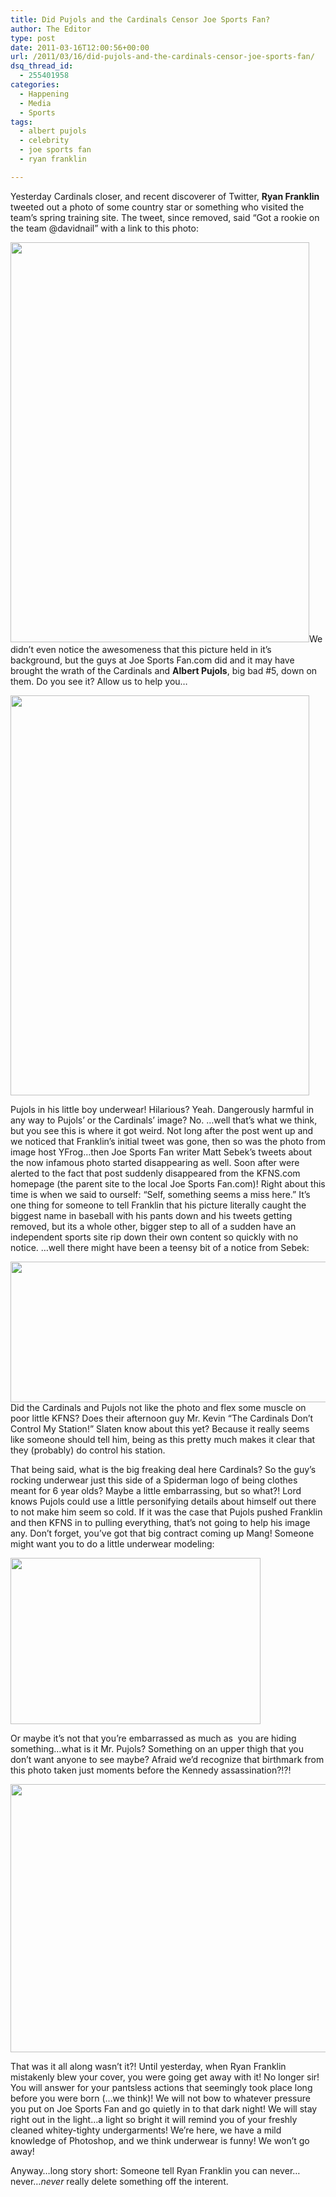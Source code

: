```yaml
---
title: Did Pujols and the Cardinals Censor Joe Sports Fan?
author: The Editor
type: post
date: 2011-03-16T12:00:56+00:00
url: /2011/03/16/did-pujols-and-the-cardinals-censor-joe-sports-fan/
dsq_thread_id:
  - 255401958
categories:
  - Happening
  - Media
  - Sports
tags:
  - albert pujols
  - celebrity
  - joe sports fan
  - ryan franklin

---
```

Yesterday Cardinals closer, and recent discoverer of Twitter, **Ryan Franklin** tweeted out a photo of some country star or something who visited the team&#8217;s spring training site. The tweet, since removed, said &#8220;Got a rookie on the team @davidnail&#8221; with a link to this photo:

[<img class="aligncenter size-full wp-image-9305" title="pujols_david_nail" src="http://media.punchingkitty.com/wordpress/2011/03/pujols_david_nail.jpeg" alt="" width="478" height="640" />][1]We didn&#8217;t even notice the awesomeness that this picture held in it&#8217;s background, but the guys at Joe Sports Fan.com did and it may have brought the wrath of the Cardinals and **Albert Pujols**, big bad #5, down on them. Do you see it? Allow us to help you&#8230;

[<img class="aligncenter size-full wp-image-9306" title="pujols_david_nail_annoated" src="http://media.punchingkitty.com/wordpress/2011/03/pujols_david_nail_annoated.jpg" alt="" width="478" height="640" />][2]

Pujols in his little boy underwear! Hilarious? Yeah. Dangerously harmful in any way to Pujols&#8217; or the Cardinals&#8217; image? No. &#8230;well that&#8217;s what we think, but you see this is where it got weird. Not long after the post went up and we noticed that Franklin&#8217;s initial tweet was gone, then so was the photo from image host YFrog&#8230;then Joe Sports Fan writer Matt Sebek&#8217;s tweets about the now infamous photo started disappearing as well. Soon after were alerted to the fact that post suddenly disappeared from the KFNS.com homepage (the parent site to the local Joe Sports Fan.com)! Right about this time is when we said to ourself: &#8220;Self, something seems a miss here.&#8221; It&#8217;s one thing for someone to tell Franklin that his picture literally caught the biggest name in baseball with his pants down and his tweets getting removed, but its a whole other, bigger step to all of a sudden have an independent sports site rip down their own content so quickly with no notice. &#8230;well there might have been a teensy bit of a notice from Sebek:

<p style="text-align: left;">
  <a href="https://twitter.com/mattsebek/status/47753168997728256"><img class="aligncenter size-full wp-image-9308" title="sebek_twitter_pujols" src="http://media.punchingkitty.com/wordpress/2011/03/sebek_twitter_pujols.jpg" alt="" width="571" height="225" /></a>Did the Cardinals and Pujols not like the photo and flex some muscle on poor little KFNS? Does their afternoon guy Mr. Kevin &#8220;The Cardinals Don&#8217;t Control My Station!&#8221; Slaten know about this yet? Because it really seems like someone should tell him, being as this pretty much makes it clear that they (probably) do control his station.
</p>

That being said, what is the big freaking deal here Cardinals? So the guy&#8217;s rocking underwear just this side of a Spiderman logo of being clothes meant for 6 year olds? Maybe a little embarrassing, but so what?! Lord knows Pujols could use a little personifying details about himself out there to not make him seem so cold. If it was the case that Pujols pushed Franklin and then KFNS in to pulling everything, that&#8217;s not going to help his image any. Don&#8217;t forget, you&#8217;ve got that big contract coming up Mang! Someone might want you to do a little underwear modeling:

[<img class="aligncenter size-full wp-image-9304" title="pujols_undies_billboard" src="http://media.punchingkitty.com/wordpress/2011/03/pujols_undies_billboard.jpg" alt="" width="400" height="266" />][3]

Or maybe it&#8217;s not that you&#8217;re embarrassed as much as  you are hiding something&#8230;what is it Mr. Pujols? Something on an upper thigh that you don&#8217;t want anyone to see maybe? Afraid we&#8217;d recognize that birthmark from this photo taken just moments before the Kennedy assassination?!?!

[<img class="aligncenter size-full wp-image-9303" title="pujols_kennedy" src="http://media.punchingkitty.com/wordpress/2011/03/pujols_kennedy.jpg" alt="" width="640" height="429" />][4]

That was it all along wasn&#8217;t it?! Until yesterday, when Ryan Franklin mistakenly blew your cover, you were going get away with it! No longer sir! You will answer for your pantsless actions that seemingly took place long before you were born (&#8230;we think)! We will not bow to whatever pressure you put on Joe Sports Fan and go quietly in to that dark night! We will stay right out in the light&#8230;a light so bright it will remind you of your freshly cleaned whitey-tighty undergarments! We&#8217;re here, we have a mild knowledge of Photoshop, and we think underwear is funny! We won&#8217;t go away!

Anyway&#8230;long story short: Someone tell Ryan Franklin you can never&#8230;never&#8230;_never_ really delete something off the interent.

 [1]: http://media.punchingkitty.com/wordpress/2011/03/pujols_david_nail.jpeg
 [2]: http://media.punchingkitty.com/wordpress/2011/03/pujols_david_nail_annoated.jpg
 [3]: http://media.punchingkitty.com/wordpress/2011/03/pujols_undies_billboard.jpg
 [4]: http://media.punchingkitty.com/wordpress/2011/03/pujols_kennedy.jpg